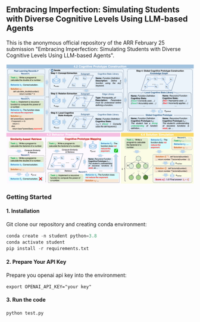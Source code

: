 ## Embracing Imperfection: Simulating Students with Diverse Cognitive Levels Using LLM-based Agents

This is the anonymous official repository of the ARR February 25 submission "Embracing Imperfection: Simulating Students with Diverse Cognitive Levels Using LLM-based Agents".

![](images/method.png)

### Getting Started

#### 1. Installation

Git clone our repository and creating conda environment:

```python
conda create -n student python=3.8
conda activate student
pip install -r requirements.txt
```

#### 2. Prepare Your API Key

Prepare you openai api key into the environment:

```
export OPENAI_API_KEY="your key"
```

#### 3. Run the code

```
python test.py
```

